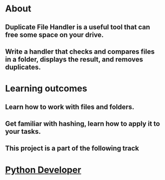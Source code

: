 # About

## Duplicate File Handler is a useful tool that can free some space on your drive. 
## Write a handler that checks and compares files in a folder, displays the result, and removes duplicates.


# Learning outcomes

## Learn how to work with files and folders. 
## Get familiar with hashing, learn how to apply it to your tasks.


## This project is a part of the following track 
# [Python Developer](https://hyperskill.org/tracks/2)
